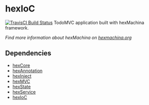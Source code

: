 # hexIoC

[![TravisCI Build Status](https://travis-ci.org/DoclerLabs/hexTodoMVC.svg?branch=master)](https://travis-ci.org/DoclerLabs/hexTodoMVC)
TodoMVC application built with hexMachina framework.

*Find more information about hexMachina on [hexmachina.org](http://hexmachina.org/)*

## Dependencies

* [hexCore](https://github.com/DoclerLabs/hexCore)
* [hexAnnotation](https://github.com/DoclerLabs/hexAnnotation)
* [hexInject](https://github.com/DoclerLabs/hexInject)
* [hexMVC](https://github.com/DoclerLabs/hexMVC)
* [hexState](https://github.com/DoclerLabs/hexState)
* [hexService](https://github.com/DoclerLabs/hexService)
* [hexIoC](https://github.com/DoclerLabs/hexIoC)
